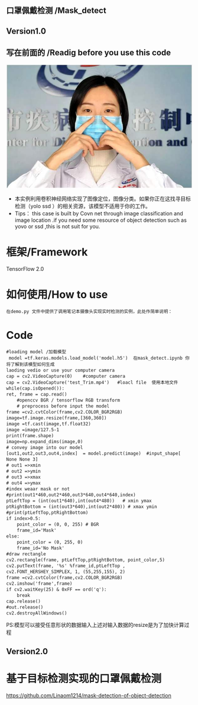 ## 口罩佩戴检测 /Mask_detect
## Version1.0
## 写在前面的 /Readig before you use this code
![avatar](./0002.jpg)
 - 本实例利用卷积神经网络实现了图像定位，图像分类。如果你正在这找寻目标检测（yolo ssd ）的相关资源，该模型不适用于你的工作。
 - Tips： this case is built by Covn net  through image classification 
   and image location .if you need some resource of object detection
   such as yovo or ssd ,this is not suit for you.

# 框架/Framework
TensorFlow  2.0
# 如何使用/How to use
	在demo.py 文件中提供了调用笔记本摄像头实现实时检测的实例，此处作简单说明：
# Code

    #loading model /加载模型
     model =tf.keras.models.load_model('model.h5')  在mask_detect.ipynb 你将了解到该模型如何生成
    laoding vedio or use your computer camera
    cap = cv2.VideoCapture(0)    #computer camera
    cap = cv2.VideoCapture('test_Trim.mp4')   #loacl file  使用本地文件
    while(cap.isOpened()):
    ret, frame = cap.read()
        #openccv BGR / tensorflow RGB transform
        # preprocess before input the model
    frame =cv2.cvtColor(frame,cv2.COLOR_BGR2RGB)
    image=tf.image.resize(frame,[360,360])
    image =tf.cast(image,tf.float32)
    image =image/127.5-1
    print(frame.shape)
    image=np.expand_dims(image,0)
    # convey image into our model
    [out1,out2,out3,out4,index]  = model.predict(image)  #input_shape[ None None 3] 
    # out1 =>xmin
    # out2 =>ymin
    # out3 =>xmax
    # out4 =>ymax
    #index weaar mask or not
    #print(out1*460,out2*460,out3*640,out4*640,index)
    ptLeftTop = (int(out1*640),int(out4*480))   # xmin ymax
    ptRightBottom = (int(out3*640),int(out2*480)) # xmax ymin
    #print(ptLeftTop,ptRightBottom)
    if index>0.5:
        point_color = (0, 0, 255) # BGR
        frame_id='Mask'
    else:
        point_color = (0, 255, 0)
        frame_id='No Mask'
    #draw rectangle
    cv2.rectangle(frame, ptLeftTop,ptRightBottom, point_color,5)
    cv2.putText(frame, '%s' %frame_id,ptLeftTop , cv2.FONT_HERSHEY_SIMPLEX, 1, (55,255,155), 2)
    frame =cv2.cvtColor(frame,cv2.COLOR_BGR2RGB)
    cv2.imshow('frame',frame)
    if cv2.waitKey(25) & 0xFF == ord('q'):
        break
    cap.release()
    #out.release()
    cv2.destroyAllWindows()
    
PS:模型可以接受任意形状的数据输入上述对输入数据的resize是为了加快计算过程

## Version2.0 
# 基于目标检测实现的口罩佩戴检测
https://github.com/Linaom1214/mask-detection-of-object-detection

